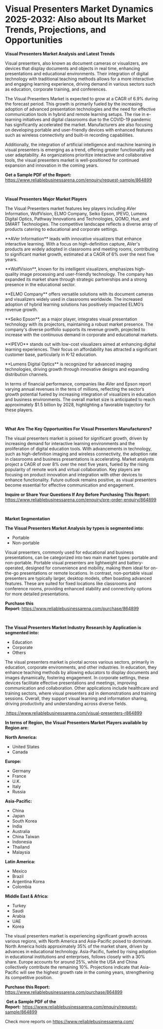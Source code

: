 <p><h1>Visual Presenters Market Dynamics 2025-2032: Also about Its Market Trends, Projections, and Opportunities</h1></p><p><strong>Visual Presenters Market Analysis and Latest Trends</strong></p>
<p><p>Visual presenters, also known as document cameras or visualizers, are devices that display documents and objects in real time, enhancing presentations and educational environments. Their integration of digital technology with traditional teaching methods allows for a more interactive and engaging learning experience, driving demand in various sectors such as education, corporate training, and conferences.</p><p>The Visual Presenters Market is expected to grow at a CAGR of 6.9% during the forecast period. This growth is primarily fueled by the increasing adoption of advanced presentation technologies and the need for effective communication tools in hybrid and remote learning setups. The rise in e-learning initiatives and digital classrooms due to the COVID-19 pandemic has significantly accelerated the market. Manufacturers are also focusing on developing portable and user-friendly devices with enhanced features such as wireless connectivity and built-in recording capabilities.</p><p>Additionally, the integration of artificial intelligence and machine learning in visual presenters is emerging as a trend, offering greater functionality and user adaptability. As organizations prioritize interactive and collaborative tools, the visual presenters market is well-positioned for continued expansion and innovation in the coming years.</p></p>
<p><strong>Get a Sample PDF of the Report:&nbsp;</strong> <a href="https://www.reliablebusinessarena.com/enquiry/request-sample/864899?utm_campaign=2133&utm_medium=2&utm_source=Github&utm_content=ia&utm_term=04042025&utm_id=visual-presenters">https://www.reliablebusinessarena.com/enquiry/request-sample/864899</a></p>
<p>&nbsp;</p>
<p><strong>Visual Presenters Major Market Players</strong></p>
<p><p>The Visual Presenters market features key players including AVer Information, WolfVision, ELMO Company, Seiko Epson, IPEVO, Lumens Digital Optics, Pathway Innovations and Technologies, QOMO, Hue, and SMART Technologies. The competitive landscape reflects a diverse array of products catering to educational and corporate settings.</p><p>**AVer Information** leads with innovative visualizers that enhance interactive learning. With a focus on high-definition capture, AVer's products are widely adopted in classrooms and meeting rooms, contributing to significant market growth, estimated at a CAGR of 6% over the next five years. </p><p>**WolfVision**, known for its intelligent visualizers, emphasizes high-quality image processing and user-friendly technology. The company has expanded its market share through strategic partnerships and a strong presence in the educational sector.</p><p>**ELMO Company** offers versatile solutions with its document cameras and visualizers widely used in classrooms worldwide. The increased adoption of hybrid learning solutions has positively impacted ELMO’s revenue growth.</p><p>**Seiko Epson**, as a major player, integrates visual presentation technology with its projectors, maintaining a robust market presence. The company's diverse portfolio supports its revenue growth, projected to increase with the continuous demand in corporate and educational markets.</p><p>**IPEVO** stands out with low-cost visualizers aimed at enhancing digital learning experiences. Their focus on affordability has attracted a significant customer base, particularly in K-12 education.</p><p>**Lumens Digital Optics** is recognized for advanced imaging technologies, driving growth through innovative designs and expanding distribution channels.</p><p>In terms of financial performance, companies like AVer and Epson report varying annual revenues in the tens of millions, reflecting the sector’s growth potential fueled by increasing integration of visualizers in education and business environments. The overall market size is anticipated to reach approximately $1.5 billion by 2028, highlighting a favorable trajectory for these players.</p></p>
<p>&nbsp;</p>
<p><strong>What Are The Key Opportunities For Visual Presenters Manufacturers?</strong></p>
<p><p>The visual presenters market is poised for significant growth, driven by increasing demand for interactive learning environments and the proliferation of digital education tools. With advancements in technology, such as high-definition imaging and wireless connectivity, the adoption rate in classrooms and business presentations is accelerating. Market analysts project a CAGR of over 8% over the next five years, fueled by the rising popularity of remote work and virtual collaboration. Key players are focusing on product innovation and integration with other devices to enhance functionality. Future outlook remains positive, as visual presenters become essential for effective communication and engagement.</p></p>
<p><strong>Inquire or Share Your Questions If Any Before Purchasing This Report:</strong> <a href="https://www.reliablebusinessarena.com/enquiry/pre-order-enquiry/864899?utm_campaign=2133&utm_medium=2&utm_source=Github&utm_content=ia&utm_term=04042025&utm_id=visual-presenters">https://www.reliablebusinessarena.com/enquiry/pre-order-enquiry/864899</a></p>
<p>&nbsp;</p>
<p><strong>Market Segmentation</strong></p>
<p><strong>The Visual Presenters Market Analysis by types is segmented into:</strong></p>
<p><ul><li>Portable</li><li>Non-portable</li></ul></p>
<p><p>Visual presenters, commonly used for educational and business presentations, can be categorized into two main market types: portable and non-portable. Portable visual presenters are lightweight and battery-operated, designed for convenience and mobility, making them ideal for on-the-go presentations or remote locations. In contrast, non-portable visual presenters are typically larger, desktop models, often boasting advanced features. These are suited for fixed locations like classrooms and conference rooms, providing enhanced stability and connectivity options for more detailed presentations.</p></p>
<p><strong>Purchase this Report:&nbsp;</strong><a href="https://www.reliablebusinessarena.com/purchase/864899?utm_campaign=2133&utm_medium=2&utm_source=Github&utm_content=ia&utm_term=04042025&utm_id=visual-presenters">https://www.reliablebusinessarena.com/purchase/864899</a></p>
<p>&nbsp;</p>
<p><strong>The Visual Presenters Market Industry Research by Application is segmented into:</strong></p>
<p><ul><li>Education</li><li>Corporate</li><li>Others</li></ul></p>
<p><p>The visual presenters market is pivotal across various sectors, primarily in education, corporate environments, and other industries. In education, they enhance teaching methods by allowing educators to display documents and images dynamically, fostering engagement. In corporate settings, these devices facilitate effective presentations and meetings, improving communication and collaboration. Other applications include healthcare and training sectors, where visual presenters aid in demonstrations and training sessions. Overall, they support visual learning and information sharing, driving productivity and understanding across diverse fields.</p></p>
<p><a href="https://www.reliablebusinessarena.com/visual-presenters-r864899?utm_campaign=2133&utm_medium=2&utm_source=Github&utm_content=ia&utm_term=04042025&utm_id=visual-presenters">&nbsp;https://www.reliablebusinessarena.com/visual-presenters-r864899</a></p>
<p><strong>In terms of Region, the Visual Presenters Market Players available by Region are:</strong></p>
<p>
    <p> <strong> North America: </strong>
        <ul>
            <li>United States</li>
            <li>Canada</li>
        </ul>
        </p> 
    <p> <strong> Europe: </strong>
        <ul>
            <li>Germany</li>
            <li>France</li>
            <li>U.K.</li>
            <li>Italy</li>
            <li>Russia</li>
        </ul>
        </p> 
    <p> <strong> Asia-Pacific: </strong>
        <ul>
            <li>China</li>
            <li>Japan</li>
            <li>South Korea</li>
            <li>India</li>
            <li>Australia</li>
            <li>China Taiwan</li>
            <li>Indonesia</li>
            <li>Thailand</li>
            <li>Malaysia</li>
        </ul>
        </p> 
    <p> <strong> Latin America: </strong>
        <ul>
            <li>Mexico</li>
            <li>Brazil</li>
            <li>Argentina Korea</li>
            <li>Colombia</li>
        </ul>
        </p> 
    <p> <strong> Middle East & Africa: </strong>
        <ul>
            <li>Turkey</li>
            <li>Saudi</li>
            <li>Arabia</li>
            <li>UAE</li>
            <li>Korea</li>
        </ul>
    </p>
    </p>
<p><p>The visual presenters market is experiencing significant growth across various regions, with North America and Asia-Pacific poised to dominate. North America holds approximately 35% of the market share, driven by advances in educational technology. Asia-Pacific, fueled by rising adoption in educational institutions and enterprises, follows closely with a 30% share. Europe accounts for around 25%, while the USA and China collectively contribute the remaining 10%. Projections indicate that Asia-Pacific will see the highest growth rate in the coming years, strengthening its competitive position.</p></p>
<p><strong>Purchase this Report: </strong><a href="https://www.reliablebusinessarena.com/purchase/864899?utm_campaign=2133&utm_medium=2&utm_source=Github&utm_content=ia&utm_term=04042025&utm_id=visual-presenters">https://www.reliablebusinessarena.com/purchase/864899</a></p>
<p>&nbsp;<strong>Get a Sample PDF of the Report:&nbsp;&nbsp;</strong><a href="https://www.reliablebusinessarena.com/enquiry/request-sample/864899?utm_campaign=2133&utm_medium=2&utm_source=Github&utm_content=ia&utm_term=04042025&utm_id=visual-presenters">https://www.reliablebusinessarena.com/enquiry/request-sample/864899</a></p>
<p><strong></strong></p>
<p>Check more reports on <a href="https://www.reliablebusinessarena.com/?utm_campaign=2133&utm_medium=2&utm_source=Github&utm_content=ia&utm_term=04042025&utm_id=visual-presenters">https://www.reliablebusinessarena.com/</a></p>